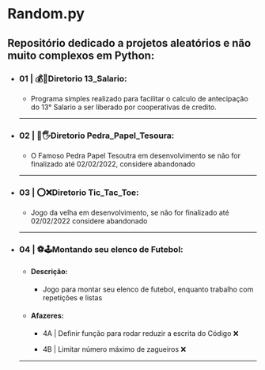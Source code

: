 # Random.py
## Repositório dedicado a projetos aleatórios e não muito complexos em Python:
<ul class="list">
    <li><h3 class="pj_name">01 | 💰🤑Diretorio 13_Salario:</h3></li>
        <ul class="item">
            <li><p class="pj_description">Programa simples realizado para facilitar o calculo de antecipação do 13° Salario a ser liberado por cooperativas de credito.</p></li>
        </ul>
    <hr class="div">
    <li><h3 class="pj_name">02 | 👊🖐Diretorio Pedra_Papel_Tesoura:</h3></li>
        <ul class="item">
        <li><p class="pj_description">O Famoso Pedra Papel Tesoutra em desenvolvimento se não for finalizado até 02/02/2022, considere abandonado</p></li>
        </ul>
    <hr class="div">
    <li><h3 class="pj_name">03 | ⭕❌Diretorio Tic_Tac_Toe:</h3></li>
        <ul class="item">
            <li><p class="pj_description">Jogo da velha em desenvolvimento, se não for finalizado até 02/02/2022 considere abandonado</p></li>
        </ul>
    <hr class="div">
    <li><h3 class="pj_name">04 | ⚽🕹️Montando seu elenco de Futebol:</h3></li>
        <ul class="item">
            <li><h4>Descrição:</h4>
                <ul>
                <li><p class="pj_description">Jogo para montar seu elenco de futebol, enquanto trabalho com repetições e listas</p></li>
                </ul>
            </li>
            <li><h4>Afazeres:</h4>
                <ul>
                <li><p class="afazer"> 4A | Definir função para rodar reduzir a escrita do Código ❌</p></li>
                <li><p class="afazer"> 4B | Limitar número máximo de zagueiros ❌</p></li>
                </ul>
            </li>
        </ul>
    <hr class="div">
</ul>